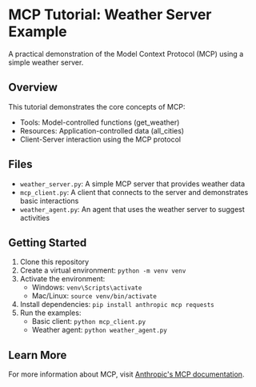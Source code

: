 # MCP Tutorial: Weather Server Example

A practical demonstration of the Model Context Protocol (MCP) using a simple weather server.

## Overview

This tutorial demonstrates the core concepts of MCP:
- Tools: Model-controlled functions (get_weather)
- Resources: Application-controlled data (all_cities)
- Client-Server interaction using the MCP protocol

## Files

- `weather_server.py`: A simple MCP server that provides weather data
- `mcp_client.py`: A client that connects to the server and demonstrates basic interactions
- `weather_agent.py`: An agent that uses the weather server to suggest activities

## Getting Started

1. Clone this repository
2. Create a virtual environment: `python -m venv venv`
3. Activate the environment:
   - Windows: `venv\Scripts\activate`
   - Mac/Linux: `source venv/bin/activate`
4. Install dependencies: `pip install anthropic mcp requests`
5. Run the examples:
   - Basic client: `python mcp_client.py`
   - Weather agent: `python weather_agent.py`

## Learn More

For more information about MCP, visit [Anthropic's MCP documentation](https://modelcontextprotocol.io/introduction).
